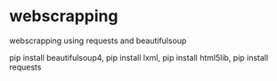 # webscrapping
webscrapping using requests and beautifulsoup


pip install beautifulsoup4,
pip install lxml,
pip install html5lib,
pip install requests
